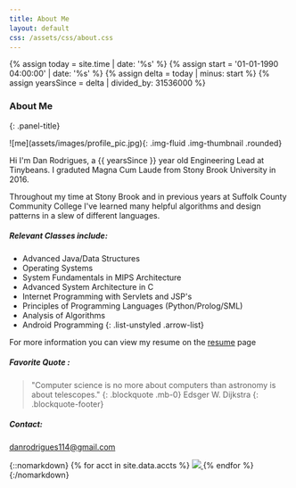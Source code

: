 ```yaml
---
title: About Me
layout: default
css: /assets/css/about.css
---
```


{%   assign today = site.time | date: '%s' %}
{%   assign start = '01-01-1990 04:00:00' | date: '%s'  %}
{%   assign delta = today | minus: start  %}
{%   assign yearsSince = delta | divided_by: 31536000 %}

<div class="container">
<div class ="card panel-primary">
<div class="card-header">

### About Me 
{: .panel-title}

</div>
<div class="card-body row">


<div class = "col-xs-12 col-sm-12 col-md-8 offset-md-2 col-lg-4 offset-lg-0">
![me](assets/images/profile_pic.jpg){: .img-fluid .img-thumbnail .rounded}
</div>


<div class = "col-xs-12 col-sm-12 col-md-12 col-lg-8">

Hi I'm Dan Rodrigues, a {{ yearsSince }} year old Engineering Lead at Tinybeans.
I graduted Magna Cum Laude from Stony Brook University in 2016.

Throughout my time at Stony Brook and in previous years at Suffolk County Community College I've learned many helpful algorithms and design patterns
in a slew of different languages.


##### Relevant Classes include:

-  Advanced Java/Data Structures
-  Operating Systems
-  System Fundamentals in MIPS Architecture
-  Advanced System Architecture in C 
-  Internet Programming with Servlets and JSP's
-  Principles of Programming Languages (Python/Prolog/SML)
-  Analysis of Algorithms
-  Android Programming
{: .list-unstyled .arrow-list}


For more information you can view my resume on the [resume](resume.htm) page

##### Favorite Quote :
> "Computer science is no more about computers than astronomy is about telescopes."
{: .blockquote .mb-0}
> Edsger W. Dijkstra 
{: .blockquote-footer}


##### Contact:
[danrodrigues114@gmail.com](mailto:danrodrigues114@gmail.com)


</div>


</div>
<div class="card-footer" markdown="1">
{::nomarkdown}
{% for acct in site.data.accts %}
	<a href="{{ acct.permalink }}" target="_blank" >
		<img class="logos" src="{{ acct.imgLink }}">
	</a>
{% endfor %}
{:/nomarkdown}
</div>


</div>
</div>